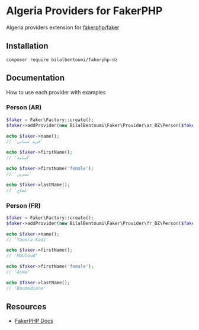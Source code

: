 # Algeria Providers for FakerPHP
Algeria providers extension for [fakerphp/faker](https://fakerphp.github.io)

## Installation
```
composer require bilalbentoumi/fakerphp-dz
```

## Documentation
How to use each provider with examples

### Person (AR)
```php
$faker = Faker\Factory::create();
$faker->addProvider(new BilalBentoumi\Faker\Provider\ar_DZ\Person($faker));

echo $faker->name();
// 'فريد شيباني'

echo $faker->firstName();
// 'أسامة'

echo $faker->firstName('female');
// 'نسرين'

echo $faker->lastName();
// 'بلحاج'
```

### Person (FR)
```php
$faker = Faker\Factory::create();
$faker->addProvider(new BilalBentoumi\Faker\Provider\fr_DZ\Person($faker));

echo $faker->name();
// 'Yousra Kadi'

echo $faker->firstName();
// 'Mouloud'

echo $faker->firstName('female');
// 'Asma'

echo $faker->lastName();
// 'Boumediene'
```

## Resources
- [FakerPHP Docs](https://fakerphp.github.io)
